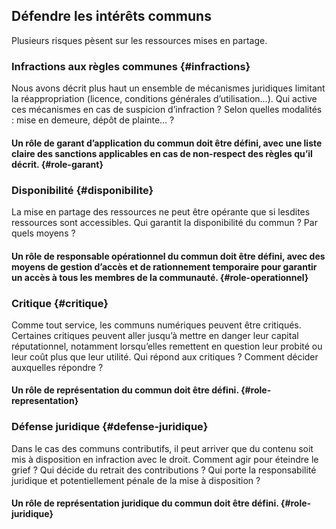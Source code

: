 ## Défendre les intérêts communs

Plusieurs risques pèsent sur les ressources mises en partage.

### Infractions aux règles communes {#infractions}

Nous avons décrit plus haut un ensemble de mécanismes juridiques limitant la réappropriation (licence, conditions générales d’utilisation…). Qui active ces mécanismes en cas de suspicion d’infraction ? Selon quelles modalités : mise en demeure, dépôt de plainte… ?

#### Un rôle de garant d’application du commun doit être défini, avec une liste claire des sanctions applicables en cas de non-respect des règles qu’il décrit. {#role-garant}

### Disponibilité {#disponibilite}

La mise en partage des ressources ne peut être opérante que si lesdites ressources sont accessibles. Qui garantit la disponibilité du commun ? Par quels moyens ?

#### Un rôle de responsable opérationnel du commun doit être défini, avec des moyens de gestion d’accès et de rationnement temporaire pour garantir un accès à tous les membres de la communauté. {#role-operationnel}

### Critique {#critique}

Comme tout service, les communs numériques peuvent être critiqués. Certaines critiques peuvent aller jusqu’à mettre en danger leur capital réputationnel, notamment lorsqu’elles remettent en question leur probité ou leur coût plus que leur utilité. Qui répond aux critiques ? Comment décider auxquelles répondre ?

#### Un rôle de représentation du commun doit être défini. {#role-representation}

### Défense juridique {#defense-juridique}

Dans le cas des communs contributifs, il peut arriver que du contenu soit mis à disposition en infraction avec le droit. Comment agir pour éteindre le grief ? Qui décide du retrait des contributions ? Qui porte la responsabilité juridique et potentiellement pénale de la mise à disposition ?

#### Un rôle de représentation juridique du commun doit être défini. {#role-juridique}
